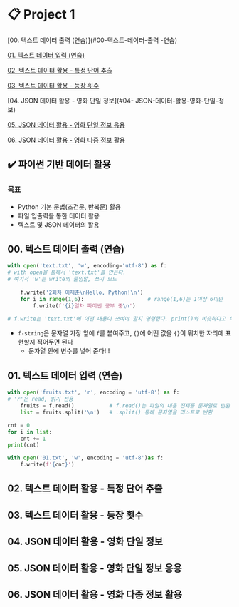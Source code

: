 # 📋 Project 1

[00. 텍스트 데이터 출력 (연습)](#00-텍스트-데이터-출력 -연습)

[01. 텍스트 데이터 입력 (연습)](#01-텍스트-데이터-입력-연습)

[02. 텍스트 데이터 활용 - 특정 단어 추출](02-텍스트-데이터-활용-특정-단어-추출)

[03. 텍스트 데이터 활용 - 등장 횟수](#03-텍스트-데이터-활용-등장-횟수)

[04. JSON 데이터 활용 - 영화 단일 정보](#04- JSON-데이터-활용-영화-단일-정보)

[05. JSON 데이터 활용 - 영화 단일 정보 응용](#05-JSON-데이터-활용-영화-단일-정보-응용)

[06. JSON 데이터 활용 - 영화 다중 정보 활용](#06-JSON-데이터-활용-영화-다중-정보-활용)



## ✔️ 파이썬 기반 데이터 활용

### 목표

- Python 기본 문법(조건문, 반복문) 활용
- 파일 입출력을 통한 데이터 활용
- 텍스트 및 JSON 데이터의 활용



## 00. 텍스트 데이터 출력 (연습)

```python
with open('text.txt', 'w', encoding='utf-8') as f:
# with open을 통해서 'text.txt'를 만든다. 
# 여기서 'w'는 write의 줄임말, 쓰기 모드
    
    f.write('2회차 이제준\nHello, Python!\n')
    for i in range(1,6):					# range(1,6)는 1이상 6미만
        f.write(f'{i}일차 파이썬 공부 중\n')

# f.write는 'text.txt'에 어떤 내용이 쓰여야 할지 명령한다. print()와 비슷하다고 해야하나
```

- `f-string`은 문자열 가장 앞에 `f`를 붙여주고, `{}`에 어떤 값을 `{}`이 위치한 자리에 표현할지 적어두면 된다
  - 문자열 안에 변수를 넣어 준다!!!



## 01. 텍스트 데이터 입력 (연습)

```python
with open('fruits.txt', 'r', encoding = 'utf-8') as f:
# 'r'은 read, 읽기 전용
	fruits = f.read()			# f.read()는 파일의 내용 전체를 문자열로 반환
	list = fruits.split('\n')	# .split() 통해 문자열을 리스트로 반환

cnt = 0
for i in list:
    cnt += 1
print(cnt)

with open('01.txt', 'w', encoding = 'utf-8')as f:
    f.write(f'{cnt}')
```





## 02. 텍스트 데이터 활용 - 특정 단어 추출



## 03. 텍스트 데이터 활용 - 등장 횟수



## 04. JSON 데이터 활용 - 영화 단일 정보



## 05. JSON 데이터 활용 - 영화 단일 정보 응용



## 06. JSON 데이터 활용 - 영화 다중 정보 활용

